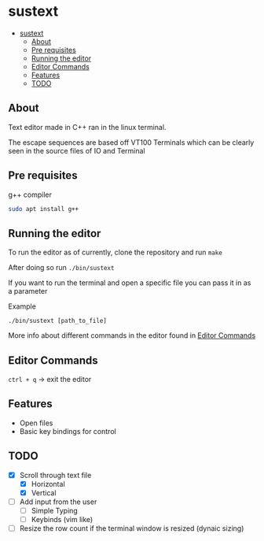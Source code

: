 # sustext

- [sustext](#sustext)
  - [About](#about)
  - [Pre requisites](#pre-requisites)
  - [Running the editor](#running-the-editor)
  - [Editor Commands](#editor-commands)
  - [Features](#features)
  - [TODO](#todo)
  
## About

Text editor made in C++ ran in the linux terminal.

The escape sequences are based off VT100 Terminals which can be clearly
seen in the source files of IO and Terminal



## Pre requisites 
g++ compiler

```bash
sudo apt install g++
```

## Running the editor

To run the editor as of currently, clone the repository and run `make`

After doing so run `./bin/sustext`

If you want to run the terminal and open a specific file you can pass it in as a parameter

Example

`./bin/sustext [path_to_file]`

More info about different commands in the editor found in [Editor Commands](#editor-commands)

## Editor Commands

`ctrl + q` -> exit the editor

## Features

- Open files
- Basic key bindings for control

## TODO
- [X] Scroll through text file
  - [X] Horizontal
  - [X] Vertical
- [ ] Add input from the user
  - [ ] Simple Typing
  - [ ] Keybinds (vim like)
- [ ] Resize the row count if the terminal window is resized (dynaic sizing)
